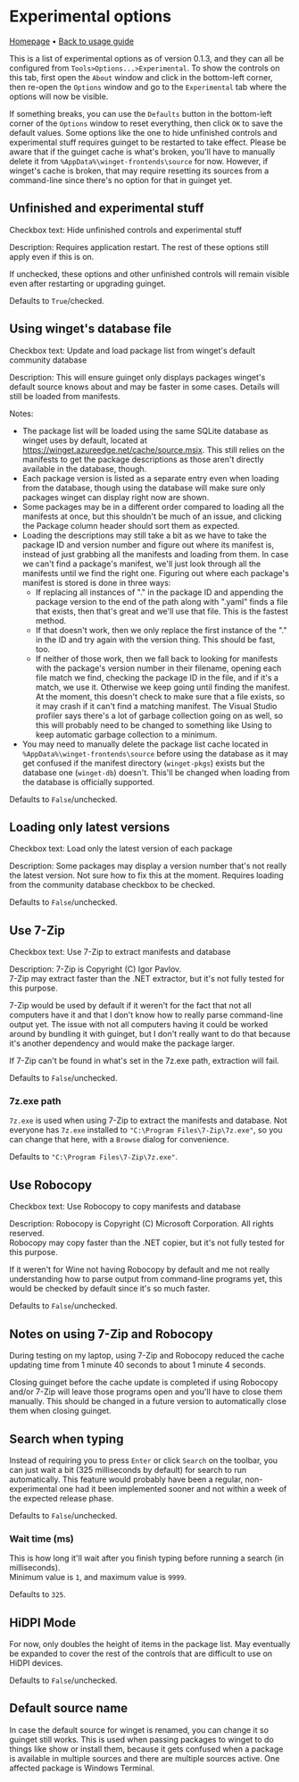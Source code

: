 # Experimental options

[Homepage](https://drew-naylor.com/guinget) &bull; [Back to usage guide](https://drew-naylor.com/guinget/How-to-use)

This is a list of experimental options as of version 0.1.3, and they can all be configured from `Tools>Options...>Experimental`. To show the controls on this tab, first open the `About` window and click in the bottom-left corner, then re-open the `Options` window and go to the `Experimental` tab where the options will now be visible.

If something breaks, you can use the `Defaults` button in the bottom-left corner of the `Options` window to reset everything, then click `OK` to save the default values. Some options like the one to hide unfinished controls and experimental stuff requires guinget to be restarted to take effect. Please be aware that if the guinget cache is what's broken, you'll have to manually delete it from `%AppData%\winget-frontends\source` for now. However, if winget's cache is broken, that may require resetting its sources from a command-line since there's no option for that in guinget yet.

## Unfinished and experimental stuff

Checkbox text:
Hide unfinished controls and experimental stuff

Description:
Requires application restart. The rest of these options still apply even if this is on.

If unchecked, these options and other unfinished controls will remain visible even after restarting or upgrading guinget.

Defaults to `True`/checked.

## Using winget's database file

Checkbox text:
Update and load package list from winget's default community database

Description:
This will ensure guinget only displays packages winget's default source knows about and may be faster in some cases. Details will still be loaded from manifests.

Notes:
- The package list will be loaded using the same SQLite database as winget uses by default, located at https://winget.azureedge.net/cache/source.msix. This still relies on the manifests to get the package descriptions as those aren't directly available in the database, though.
- Each package version is listed as a separate entry even when loading from the database, though using the database will make sure only packages winget can display right now are shown.
- Some packages may be in a different order compared to loading all the manifests at once, but this shouldn't be much of an issue, and clicking the Package column header should sort them as expected.
- Loading the descriptions may still take a bit as we have to take the package ID and version number and figure out where its manifest is, instead of just grabbing all the manifests and loading from them. In case we can't find a package's manifest, we'll just look through all the manifests until we find the right one. Figuring out where each package's manifest is stored is done in three ways:
  - If replacing all instances of "." in the package ID and appending the package version to the end of the path along with ".yaml" finds a file that exists, then that's great and we'll use that file. This is the fastest method.
  - If that doesn't work, then we only replace the first instance of the "." in the ID and try again with the version thing. This should be fast, too.
  - If neither of those work, then we fall back to looking for manifests with the package's version number in their filename, opening each file match we find, checking the package ID in the file, and if it's a match, we use it. Otherwise we keep going until finding the manifest. At the moment, this doesn't check to make sure that a file exists, so it may crash if it can't find a matching manifest. The Visual Studio profiler says there's a lot of garbage collection going on as well, so this will probably need to be changed to something like Using to keep automatic garbage collection to a minimum.
- You may need to manually delete the package list cache located in `%AppData%\winget-frontends\source` before using the database as it may get confused if the manifest directory (`winget-pkgs`) exists but the database one (`winget-db`) doesn't. This'll be changed when loading from the database is officially supported.

Defaults to `False`/unchecked.

## Loading only latest versions

Checkbox text:
Load only the latest version of each package

Description:
Some packages may display a version number that's not really the latest version. Not sure how to fix this at the moment. Requires loading from the community database checkbox to be checked.

Defaults to `False`/unchecked.

## Use 7-Zip

Checkbox text:
Use 7-Zip to extract manifests and database

Description:
7-Zip is Copyright (C) Igor Pavlov.<br>
7-Zip may extract faster than the .NET extractor, but it's not fully tested for this purpose.

7-Zip would be used by default if it weren't for the fact that not all computers have it and that I don't know how to really parse command-line output yet. The issue with not all computers having it could be worked around by bundling it with guinget, but I don't really want to do that because it's another dependency and would make the package larger.

If 7-Zip can't be found in what's set in the 7z.exe path, extraction will fail.

Defaults to `False`/unchecked.

### 7z.exe path

`7z.exe` is used when using 7-Zip to extract the manifests and database. Not everyone has `7z.exe` installed to `"C:\Program Files\7-Zip\7z.exe"`, so you can change that here, with a `Browse` dialog for convenience.

Defaults to `"C:\Program Files\7-Zip\7z.exe"`.

## Use Robocopy

Checkbox text:
Use Robocopy to copy manifests and database

Description:
Robocopy is Copyright (C) Microsoft Corporation. All rights reserved.<br>
Robocopy may copy faster than the .NET copier, but it's not fully tested for this purpose.

If it weren't for Wine not having Robocopy by default and me not really understanding how to parse output from command-line programs yet, this would be checked by default since it's so much faster.

Defaults to `False`/unchecked.

## Notes on using 7-Zip and Robocopy

During testing on my laptop, using 7-Zip and Robocopy reduced the cache updating time from 1 minute 40 seconds to about 1 minute 4 seconds.

Closing guinget before the cache update is completed if using Robocopy and/or 7-Zip will leave those programs open and you'll have to close them manually. This should be changed in a future version to automatically close them when closing guinget.

## Search when typing

Instead of requiring you to press `Enter` or click `Search` on the toolbar, you can just wait a bit (325 milliseconds by default) for search to run automatically. This feature would probably have been a regular, non-experimental one had it been implemented sooner and not within a week of the expected release phase.

Defaults to `False`/unchecked.

### Wait time (ms)

This is how long it'll wait after you finish typing before running a search (in milliseconds).<br>
Minimum value is `1`, and maximum value is `9999`.

Defaults to `325`.

## HiDPI Mode

For now, only doubles the height of items in the package list.
May eventually be expanded to cover the rest of the controls that are difficult to use on HiDPI devices.

Defaults to `False`/unchecked.

## Default source name

In case the default source for winget is renamed, you can change it so guinget still works. This is used when passing packages to winget to do things like show or install them, because it gets confused when a package is available in multiple sources and there are multiple sources active. One affected package is Windows Terminal.